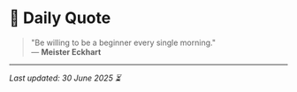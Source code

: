 # 📜 Daily Quote

> "Be willing to be a beginner every single morning."  
> — **Meister Eckhart**

---

_Last updated: 30 June 2025 ⏳_
